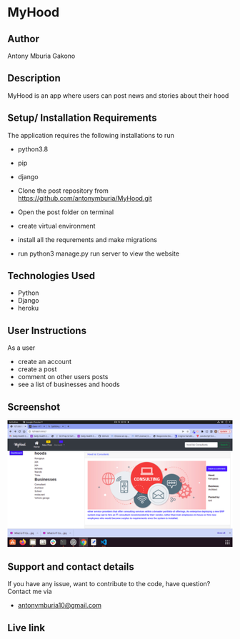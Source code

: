 # MyHood


## Author
Antony Mburia Gakono

## Description 
MyHood is an app where users can post news and stories about their hood
## Setup/ Installation Requirements
The application requires the following installations to run
* python3.8
* pip
* django

* Clone the post repository from https://github.com/antonymburia/MyHood.git
* Open the post folder on terminal
* create virtual environment
* install all the requrements and make migrations
* run python3 manage.py run server to view the website
## Technologies Used
* Python 
* Django
* heroku
## User Instructions 
As a user
* create an account
* create a post
* comment on other users posts
* see a list of businesses and hoods


## Screenshot
<img src="static/Screenshot from 2022-04-19 03-10-52.png" alt="">




## Support and contact details 
If you have any issue, want to contribute to the code, have question?
Contact me via
* antonymburia10@gmail.com

## Live link
